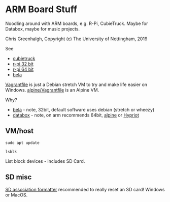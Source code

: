 # ARM Board Stuff

Noodling around with ARM boards, e.g. R-Pi, CubieTruck.
Maybe for Databox, maybe for music projects.

Chris Greenhalgh, Copyright (c) The University of Nottingham, 2019

See 
- [cubietruck](docs/cubietruck.md)
- [r-pi 32 bit](docs/rpi32.md)
- [r-pi 64 bit](docs/rpi64.md)
- [bela](docs/bela.md)

[Vagrantfile](Vagrantfile) is just a Debian stretch VM to try and make life easier on Windows.
[alpine/Vagrantfile](alpine/Vagrantfile) is an Alpine VM.

Why?
- [bela](https://bela.io/) - note, 32bit, default software uses debian (stretch or wheezy)
- [databox](https://github.com/me-box/databox) - note, on arm recommends 64bit, [alpine](https://alpinelinux.org/downloads/) or [Hypriot](https://github.com/DieterReuter/image-builder-rpi64)

## VM/host

```
sudo apt update
```

```
lsblk
```
List block devices - includes SD Card.

## SD misc

[SD association formatter](https://www.sdcard.org/downloads/formatter_4/)
recommended to really reset an SD card! Windows or MacOS.

